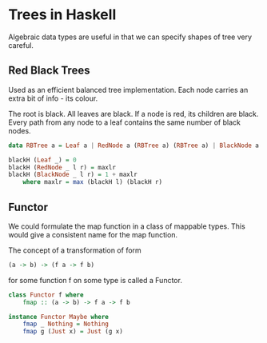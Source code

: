 # Trees in Haskell

Algebraic data types are useful in that we can specify shapes of tree very careful.

## Red Black Trees

Used as an efficient balanced tree implementation.
Each node carries an extra bit of info - its colour.

The root is black.
All leaves are black.
If a node is red, its children are black.
Every path from any node to a leaf contains the same number of black nodes.

``` haskell
data RBTree a = Leaf a | RedNode a (RBTree a) (RBTree a) | BlackNode a (RBTree a) (RBTree a)

blackH (Leaf _) = 0
blackH (RedNode _ l r) = maxlr
blackH (BlackNode _ l r) = 1 + maxlr
    where maxlr = max (blackH l) (blackH r)
```

## Functor

We could formulate the map function in a class of mappable types. This would give a consistent name for the map function.

The concept of a transformation of form 

```haskell
(a -> b) -> (f a -> f b)
```

for some function f on some type is called a Functor.

``` haskell
class Functor f where
    fmap :: (a -> b) -> f a -> f b

instance Functor Maybe where
    fmap _ Nothing = Nothing
    fmap g (Just x) = Just (g x)
```

